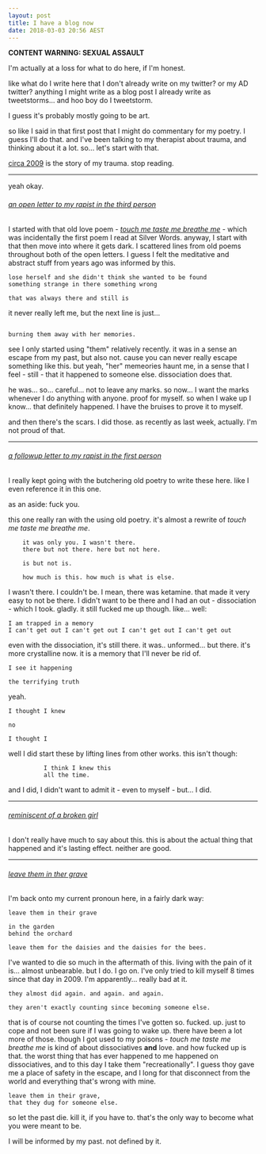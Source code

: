 ```yaml
---
layout: post
title: I have a blog now 
date: 2018-03-03 20:56 AEST
---
```


**CONTENT WARNING: SEXUAL ASSAULT**

I'm actually at a loss for what to do here, if I'm honest.

like what do I write here that I don't already write on my twitter? or my AD twitter? anything I might write as a blog post I already write as tweetstorms... and hoo boy do I tweetstorm.

I guess it's probably mostly going to be art.

so like I said in that first post that I might do commentary for my poetry. I guess I'll do that. and I've been talking to my therapist about trauma, and thinking about it a lot. so... let's start with that.

[circa 2009](https://imogenerative.github.io/poetry/circa%202009/) is the story of my trauma. stop reading.

---

yeah okay.

###### _[an open letter to my rapist in the third person](https://imogenerative.github.io/poetry/circa%202009/an%20open%20letter%20to%20my%20rapist%20in%20the%20third%20person)_

I started with that old love poem - _[touch me taste me breathe me](https://imogenerative.github.io/poetry/the%20telegraph%20pole%20has%20spoke%20to%20me/touch%20me%20taste%20me%20breathe%20me)_ - which was incidentally the first poem I read at Silver Words. anyway, I start with that then move into where it gets dark. I scattered lines from old poems throughout both of the open letters. I guess I felt the meditative and abstract stuff from years ago was informed by this.

```
lose herself and she didn't think she wanted to be found
something strange in there something wrong

that was always there and still is
```

it never really left me, but the next line is just...

```

burning them away with her memories.
```

see I only started using "them" relatively recently. it was in a sense an escape from my past, but also not. cause you can never really escape something like this. but yeah, "her" memeories haunt me, in a sense that I feel - still - that it happened to someone else. dissociation does that.

he was... so... careful... not to leave any marks. so now... I want the marks whenever I do anything with anyone. proof for myself. so when I wake up I know... that definitely happened. I have the bruises to prove it to myself.

and then there's the scars. I did those. as recently as last week, actually. I'm not proud of that.

---

###### _[a followup letter to my rapist in the first person](https://imogenerative.github.io/poetry/circa%202009/a%20followup%20letter%20to%20my%20rapist%20in%20the%20first%20person)_

I really kept going with the butchering old poetry to write these here. like I even reference it in this one.

as an aside: fuck you.

this one really ran with the using old poetry. it's almost a rewrite of _touch me taste me breathe me_.

```
    it was only you. I wasn't there.
    there but not there. here but not here.

    is but not is.

    how much is this. how much is what is else.
```

I wasn't there. I couldn't be. I mean, there was ketamine. that made it very easy to not be there. I didn't want to be there and I had an out - dissociation - which I took. gladly. it still fucked me up though. like... well:

```
I am trapped in a memory 
I can't get out I can't get out I can't get out I can't get out 
```

even with the dissociation, it's still there. it was.. unformed... but there. it's more crystalline now. it is a memory that I'll never be rid of.

```
I see it happening

the terrifying truth
```

yeah.

```
I thought I knew

no

I thought I
```

well I did start these by lifting lines from other works. this isn't though:

```
          I think I knew this
          all the time.
```

and I did, I didn't want to admit it - even to myself - but... I did.

---

###### _[reminiscent of a broken girl](https://imogenerative.github.io/poetry/circa%202009/reminiscent%20of%20a%20broken%20girl)_

I don't really have much to say about this. this is about the actual thing that happened and it's lasting effect. neither are good.

---
###### _[leave them in ther grave](https://imogenerative.github.io/poetry/circa%202009/leave%20them%20in%20their%20grave)_

I'm back onto my current pronoun here, in a fairly dark way:

```
leave them in their grave

in the garden
behind the orchard

leave them for the daisies and the daisies for the bees.
```

I've wanted to die so much in the aftermath of this. living with the pain of it is... almost unbearable. but I do. I go on. I've only tried to kill myself 8 times since that day in 2009. I'm apparently... really bad at it.

```
they almost did again. and again. and again.

they aren't exactly counting since becoming someone else.
```

that is of course not counting the times I've gotten so. fucked. up. just to cope and not been sure if I was going to wake up. there have been a lot more of those. though I got used to my poisons - _touch me taste me breathe me_ is kind of about dissociatives **and** love. and how fucked up is that. the worst thing that has ever happened to me happened on dissociatives, and to this day I take them "recreationally". I guess thoy gave me a place of safety in the escape, and I long for that disconnect from the world and everything that's wrong with mine.

```
leave them in their grave,
that they dug for someone else.
```

so let the past die. kill it, if you have to. that's the only way to become what you were meant to be.

I will be informed by my past. not defined by it.
